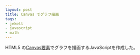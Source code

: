 ```yaml
---
layout: post
title: Canvas でグラフ描画
tags:
- jekell
- javascript
- math
---
```

HTML5 の[Canvas要素](https://ja.wikipedia.org/wiki/Canvas%E8%A6%81%E7%B4%A0)でグラフを描画するJavaScriptを作成した。

<canvas id="canvas" width="600" height="600"></canvas>
<script type="text/javascript">
// Initialize canvas
var c = document.getElementById('canvas');
var ctx = c.getContext('2d');
ctx.font = "20px serif"; // Font of the text
width = c.width;
height = c.height;

// Set Cartesian coodinate system
// Origin of the system with respect to pixels
originX = 300;
originY = 500;
// Unit vector of the system with respect to pixels
unitX = 50;
unitY = -50;

// Draw graphs
coordinates("black");
draw(exp, "blue");
ctx.lineWidth = 1;
ctx.strokeText("y = exp(x)", 420,80);
draw(plus1, "green"); // Set name of the function as the first variable
ctx.strokeText("y = x+1", 480,300);
// draw(normdist);

// Functions to draw
function plus1(x){
  return x+1;
}

function exp(x){
  return Math.pow(Math.E,x);
}

function normdist(x){
  return exp(-x*x/2) / Math.sqrt(2*Math.PI);
}

// Draw coordinates
function coordinates(color) {
  // X Axis
  ctx.strokeStyle = color;
  ctx.lineWidth = 1;
  ctx.beginPath();
  ctx.moveTo(0, originY);
  ctx.lineTo(width-30, originY);
  ctx.lineTo(width-45, originY-10);
  ctx.moveTo(width-30, originY);
  ctx.lineTo(width-45, originY+10);
  ctx.strokeText("x", width-25, originY+5);

  // Y Axis
  ctx.moveTo(originX, height);
  ctx.lineTo(originX, 30);
  ctx.lineTo(originX-10, 45);
  ctx.moveTo(originX, 30);
  ctx.lineTo(originX+10, 45);
  ctx.strokeText("y", originX-5, 20);

  // Origin
  ctx.strokeText("0", originX-15, originY+20);
  ctx.stroke();
}

// Draw a graph
function draw(func, color){
  ctx.strokeStyle = color;
  ctx.beginPath();
  first = true;
  for (pixX = 0; pixX < width-30; pixX++) {
     x = (pixX-originX) / unitX;
     y = func(x);
     pixY = originY + unitY * y
     if (pixY >= 35 && pixY <= height) {
        if (first) {
           ctx.moveTo(pixX, pixY);
           first = false;
        } else {
           ctx.lineTo(pixX, pixY);
        }
     }
  }
  ctx.stroke();
}

</script>

